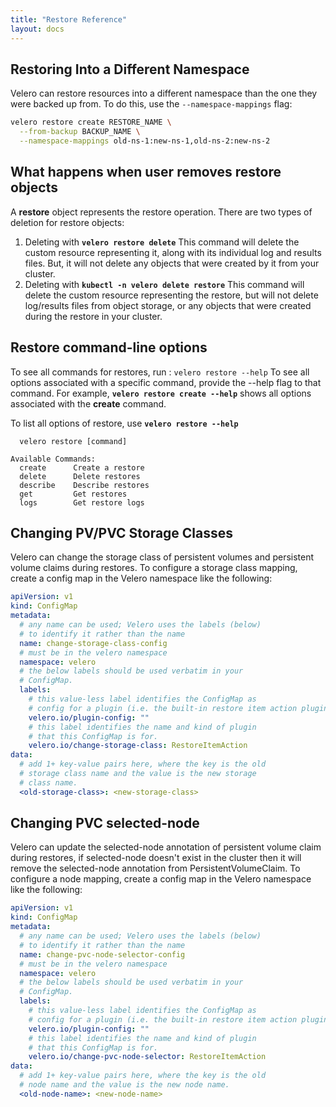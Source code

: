 ```yaml
---
title: "Restore Reference"
layout: docs
---
```


## Restoring Into a Different Namespace

Velero can restore resources into a different namespace than the one they were backed up from. To do this, use the `--namespace-mappings` flag:

```bash
velero restore create RESTORE_NAME \
  --from-backup BACKUP_NAME \
  --namespace-mappings old-ns-1:new-ns-1,old-ns-2:new-ns-2
```
## What happens when user removes restore objects
A **restore** object represents the restore operation. There are two types of deletion for restore objects:
1. Deleting with **`velero restore delete`**
This command will delete the custom resource representing it, along with its individual log and results files. But, it will not delete any objects that were created by it from your cluster.
2. Deleting with **`kubectl -n velero delete restore`**
This command will delete the custom resource representing the restore, but will not delete log/results files from object storage, or any objects that were created during the restore in your cluster.

## Restore command-line options
To see all commands for restores, run : `velero restore --help`
To see all options associated with a specific command, provide the --help flag to that command. For example,  **`velero restore create --help`** shows all options associated with the **create** command.

To list all options of restore, use **`velero restore --help`**

```Usage:
  velero restore [command]

Available Commands:
  create      Create a restore
  delete      Delete restores
  describe    Describe restores
  get         Get restores
  logs        Get restore logs
```

## Changing PV/PVC Storage Classes

Velero can change the storage class of persistent volumes and persistent volume claims during restores. To configure a storage class mapping, create a config map in the Velero namespace like the following:

```yaml
apiVersion: v1
kind: ConfigMap
metadata:
  # any name can be used; Velero uses the labels (below)
  # to identify it rather than the name
  name: change-storage-class-config
  # must be in the velero namespace
  namespace: velero
  # the below labels should be used verbatim in your
  # ConfigMap.
  labels:
    # this value-less label identifies the ConfigMap as
    # config for a plugin (i.e. the built-in restore item action plugin)
    velero.io/plugin-config: ""
    # this label identifies the name and kind of plugin
    # that this ConfigMap is for.
    velero.io/change-storage-class: RestoreItemAction
data:
  # add 1+ key-value pairs here, where the key is the old
  # storage class name and the value is the new storage
  # class name.
  <old-storage-class>: <new-storage-class>
```

## Changing PVC selected-node

Velero can update the selected-node annotation of persistent volume claim during restores, if selected-node doesn't exist in the cluster then it will remove the selected-node annotation from PersistentVolumeClaim. To configure a node mapping, create a config map in the Velero namespace like the following:

```yaml
apiVersion: v1
kind: ConfigMap
metadata:
  # any name can be used; Velero uses the labels (below)
  # to identify it rather than the name
  name: change-pvc-node-selector-config
  # must be in the velero namespace
  namespace: velero
  # the below labels should be used verbatim in your
  # ConfigMap.
  labels:
    # this value-less label identifies the ConfigMap as
    # config for a plugin (i.e. the built-in restore item action plugin)
    velero.io/plugin-config: ""
    # this label identifies the name and kind of plugin
    # that this ConfigMap is for.
    velero.io/change-pvc-node-selector: RestoreItemAction
data:
  # add 1+ key-value pairs here, where the key is the old
  # node name and the value is the new node name.
  <old-node-name>: <new-node-name>
```
